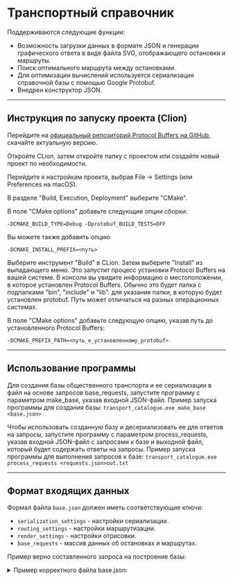 # Транспортный справочник

Поддерживаются следующие функции:
- Возможность загрузки данных в формате JSON и генерации графического ответа в виде файла SVG, отображающего остановки и маршруты.
- Поиск оптимального маршрута между остановками.
- Для оптимизации вычислений используется сериализация справочной базы с помощью Google Protobuf.
- Внедрен конструктор JSON.
---
## Инструкция по запуску проекта (Clion)
Перейдите на [ официальный репозиторий Protocol Buffers на GitHub](https://github.com/protocolbuffers/protobuf/releases " официальный репозиторий Protocol Buffers на GitHub"), скачайте актуальную версию.

Откройте CLion, затем откройте папку с проектом или создайте новый проект по необходимости.

Перейдите к настройкам проекта, выбрав File -> Settings (или Preferences на macOS).

В разделе "Build, Execution, Deployment" выберите "CMake".

В поле "CMake options" добавьте следующие опции сборки:

`
-DCMAKE_BUILD_TYPE=Debug -Dprotobuf_BUILD_TESTS=OFF
`

Вы можете также добавить опцию 

`
-DCMAKE_INSTALL_PREFIX=<путь>
`

Выберите инструмент "Build" в CLion.
Затем выберите "Install" из выпадающего меню. Это запустит процесс установки Protocol Buffers на вашей системе.
В консоли вы увидите информацию о местоположении, в которое установлен Protocol Buffers. Обычно это будет папка с подпапками "bin", "include" и "lib".
для указания папки, в которую будет установлен protobuf. Путь может отличаться на разных операционных системах.

В поле "CMake options" добавьте следующую опцию, указав путь до установленного Protocol Buffers:

`
-DCMAKE_PREFIX_PATH=<путь_к_установленному_protobuf>
`

---
## Использование программы
Для создания базы общественного транспорта и ее сериализации в файл на основе запросов base_requests, запустите программу с параметром make_base, указав входной JSON-файл.
Пример запуска программы для создания базы:
`transport_catalogue.exe make_base <base.json>`

Чтобы использовать созданную базу и десериализовать ее для ответов на запросы, запустите программу с параметром process_requests, указав входной JSON-файл с запросами к базе и выходной файл, который будет содержать ответы на запросы.
Пример запуска программы для выполнения запросов к базе:
`transport_catalogue.exe process_requests <requests.json>out.txt`

---
## Формат входящих данных

Формал файла `base.json` должен иметь соответствующие ключи:
- `serialization_settings` - настройки сериализации.
- `routing_settings` - настройки маршрутизации.
- `render_settings` - настройки отрисовки.
- `base_requests` - массив данных об остановках и маршрутах.

Пример верно составленного запроса на построение базы:
<details>
  <summary>Пример корректного файла base.json:</summary>
```json
   {
      "serialization_settings": {
          "file": "transport_catalogue.db"
      },
      "routing_settings": {
          "bus_wait_time": 2,
          "bus_velocity": 30
      },
      "render_settings": {
          "width": 1200,
          "height": 500,
          "padding": 50,
          "stop_radius": 5,
          "line_width": 14,
          "bus_label_font_size": 20,
          "bus_label_offset": [
              7,
              15
          ],
          "stop_label_font_size": 18,
          "stop_label_offset": [
              7,
              -3
          ],
          "underlayer_color": [
              255,
              255,
              255,
              0.85
          ],
          "underlayer_width": 3,
          "color_palette": [
              "green",
              [
                  255,
                  160,
                  0
              ],
              "red"
          ]
      },
      "base_requests": [
          {
              "type": "Bus",
              "name": "14",
              "stops": [
                  "Улица Лизы Чайкиной",
                  "Электросети",
                  "Ривьерский мост",
                  "Гостиница Сочи",
                  "Кубанская улица",
                  "По требованию",
                  "Улица Докучаева",
                  "Улица Лизы Чайкиной"
              ],
              "is_roundtrip": true
          },
          {
              "type": "Bus",
              "name": "24",
              "stops": [
                  "Улица Докучаева",
                  "Параллельная улица",
                  "Электросети",
                  "Санаторий Родина"
              ],
              "is_roundtrip": false
          },
          {
              "type": "Bus",
              "name": "114",
              "stops": [
                  "Морской вокзал",
                  "Ривьерский мост"
              ],
              "is_roundtrip": false
          },
          {
              "type": "Stop",
              "name": "Улица Лизы Чайкиной",
              "latitude": 43.590317,
              "longitude": 39.746833,
              "road_distances": {
                  "Электросети": 4300,
                  "Улица Докучаева": 2000
              }
          },
          {
              "type": "Stop",
              "name": "Морской вокзал",
              "latitude": 43.581969,
              "longitude": 39.719848,
              "road_distances": {
                  "Ривьерский мост": 850
              }
          },
          {
              "type": "Stop",
              "name": "Электросети",
              "latitude": 43.598701,
              "longitude": 39.730623,
              "road_distances": {
                  "Санаторий Родина": 4500,
                  "Параллельная улица": 1200,
                  "Ривьерский мост": 1900
              }
          },
          {
              "type": "Stop",
              "name": "Ривьерский мост",
              "latitude": 43.587795,
              "longitude": 39.716901,
              "road_distances": {
                  "Морской вокзал": 850,
                  "Гостиница Сочи": 1740
              }
          },
          {
              "type": "Stop",
              "name": "Гостиница Сочи",
              "latitude": 43.578079,
              "longitude": 39.728068,
              "road_distances": {
                  "Кубанская улица": 320
              }
          },
          {
              "type": "Stop",
              "name": "Кубанская улица",
              "latitude": 43.578509,
              "longitude": 39.730959,
              "road_distances": {
                  "По требованию": 370
              }
          },
          {
              "type": "Stop",
              "name": "По требованию",
              "latitude": 43.579285,
              "longitude": 39.733742,
              "road_distances": {
                  "Улица Докучаева": 600
              }
          },
          {
              "type": "Stop",
              "name": "Улица Докучаева",
              "latitude": 43.585586,
              "longitude": 39.733879,
              "road_distances": {
                  "Параллельная улица": 1100
              }
          },
          {
              "type": "Stop",
              "name": "Параллельная улица",
              "latitude": 43.590041,
              "longitude": 39.732886,
              "road_distances": {}
          },
          {
              "type": "Stop",
              "name": "Санаторий Родина",
              "latitude": 43.601202,
              "longitude": 39.715498,
              "road_distances": {}
          }
      ]
  }
```
</details>

